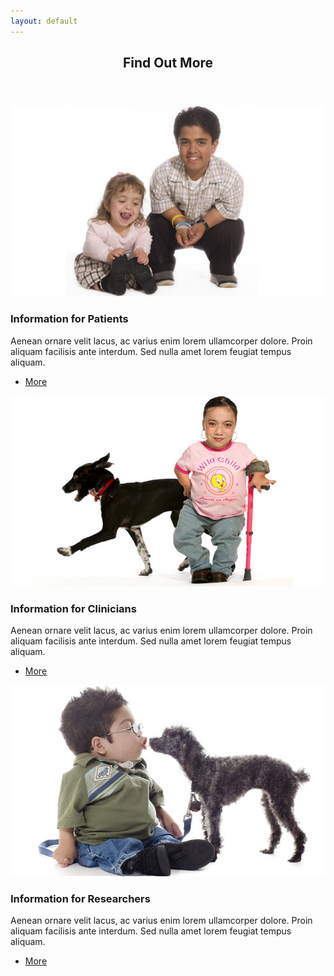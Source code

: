 ```yaml
---
layout: default
---
```


<!-- Section -->
<section>
	<header class="major">
		<h2>Find Out More</h2>
	</header>
	<div class="row">
		<div class="4u 12u$(medium)">
				<a href="#" class="image fit"><img src="assets/images/ForPatients.jpg" alt="" /></a>
				<h3>Information for Patients</h3>
				<p>Aenean ornare velit lacus, ac varius enim lorem ullamcorper dolore. Proin aliquam facilisis ante interdum. Sed nulla amet lorem feugiat tempus aliquam.</p>
				<ul class="actions">
					<li><a href="#" class="button">More</a></li>
				</ul>
		</div>
		<div class="4u 12u$(medium)">
			<a href="#" class="image fit"><img src="assets/images/ForClinicians.jpg" alt="" /></a>
			<h3>Information for Clinicians</h3>
			<p>Aenean ornare velit lacus, ac varius enim lorem ullamcorper dolore. Proin aliquam facilisis ante interdum. Sed nulla amet lorem feugiat tempus aliquam.</p>
			<ul class="actions">
				<li><a href="#" class="button">More</a></li>
			</ul>
		</div>
		<div class="4u 12u$(medium)">
			<a href="#" class="image fit"><img src="assets/images/ForResearchers.jpg" alt="" /></a>
			<h3>Information for Researchers</h3>
			<p>Aenean ornare velit lacus, ac varius enim lorem ullamcorper dolore. Proin aliquam facilisis ante interdum. Sed nulla amet lorem feugiat tempus aliquam.</p>
			<ul class="actions">
				<li><a href="#" class="button">More</a></li>
			</ul>
		</div>
	</div>
</section>
